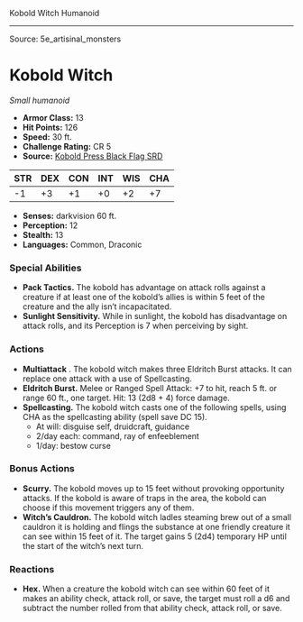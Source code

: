 <MonsterName/>Kobold Witch</MonsterName>
<CreatureType/>Humanoid</CreatureType>



---

Source: 5e_artisinal_monsters

# Kobold Witch

*Small humanoid*

- **Armor Class:** 13
- **Hit Points:** 126
- **Speed:** 30 ft.
- **Challenge Rating:** CR 5
- **Source:** [Kobold Press Black Flag SRD](https://koboldpress.com/black-flag-roleplaying/)

| STR | DEX | CON | INT | WIS | CHA |
| --- | --- | --- | --- | --- | --- |
| -1 | +3 | +1 | +0 | +2 | +7 |

- **Senses:** darkvision 60 ft.
- **Perception:** 12
- **Stealth:** 13
- **Languages:** Common, Draconic

### Special Abilities

- **Pack Tactics.** The kobold has advantage on attack rolls against a creature if at least one of the kobold’s allies is within 5 feet of the creature and the ally isn’t incapacitated.
- **Sunlight Sensitivity.** While in sunlight, the kobold has disadvantage on attack rolls, and its Perception is 7 when perceiving by sight.

### Actions

- **Multiattack** . The kobold witch makes three Eldritch Burst attacks. It can replace one attack with a use of Spellcasting.
- **Eldritch Burst.** Melee or Ranged Spell Attack: +7 to hit, reach 5 ft. or range 60 ft., one target. Hit: 13 (2d8 + 4) force damage.
- **Spellcasting.** The kobold witch casts one of the following spells, using CHA as the spellcasting ability (spell save DC 15).
	- At will: disguise self, druidcraft, guidance
	- 2/day each: command, ray of enfeeblement
	- 1/day: bestow curse

### Bonus Actions

- **Scurry.** The kobold moves up to 15 feet without provoking opportunity attacks. If the kobold is aware of traps in the area, the kobold can choose if this movement triggers any of them.
- **Witch’s Cauldron.** The kobold witch ladles steaming brew out of a small cauldron it is holding and flings the substance at one friendly creature it can see within 15 feet of it. The target gains 5 (2d4) temporary HP until the start of the witch’s next turn.

### Reactions

- **Hex.** When a creature the kobold witch can see within 60 feet of it makes an ability check, attack roll, or save, the target must roll a d6 and subtract the number rolled from that ability check, attack roll, or save.



